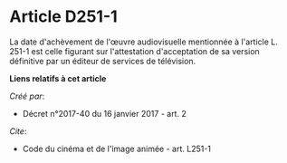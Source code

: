 # Article D251-1

La date d'achèvement de l'œuvre audiovisuelle mentionnée à l'article L. 251-1 est celle figurant sur l'attestation
d'acceptation de sa version définitive par un éditeur de services de télévision.

**Liens relatifs à cet article**

_Créé par_:

  - Décret n°2017-40 du 16 janvier 2017 - art. 2

_Cite_:

  - Code du cinéma et de l'image animée - art. L251-1
